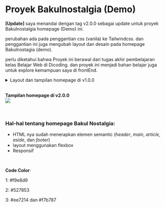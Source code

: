 # Proyek Bakulnostalgia (Demo)

**[Update]** saya menandai dengan tag v2.0.0 sebagai update untuk proyek Bakulnostalgia homepage (Demo) ini.

perubahan ada pada penggantian css (vanila) ke Tailwindcss. dan penggantian ini juga mengubah layout dan desain pada homepage Bakulnostagia (demo).

perlu diketahui bahwa Proyek ini berawal dari tugas akhir pembelajaran kelas Belajar Web di Dicoding. dan proyek ini menjadi bahan belajar juga untuk explore kemampuan saya di frontEnd.


<details>
    <summary>Layout dan tampilan homepage di v1.0.0</summary>
    <img src="https://images2.imgbox.com/b9/5b/Gjo1cID8_o.jpg" width="256" height="330">
    <img src="https://images2.imgbox.com/3e/98/HnZwoc9D_o.png">
</details>
<br/>

**Tampilan homepage di v2.0.0**
<br/>
    <img src="https://images2.imgbox.com/59/e0/Vrh58dFZ_o.png">
    
<br/>

### Hal-hal tentang homepage Bakul Nostalgia:

- HTML nya sudah menerapkan elemen semantic (*header*, *main*, *article*, *aside*, dan *footer*)
- layout menggunakan flexbox
- Responsif

<br/>

**Code Color**:

1: #f9e8d9

2: #527853

3: #ee7214 dan #f7b787